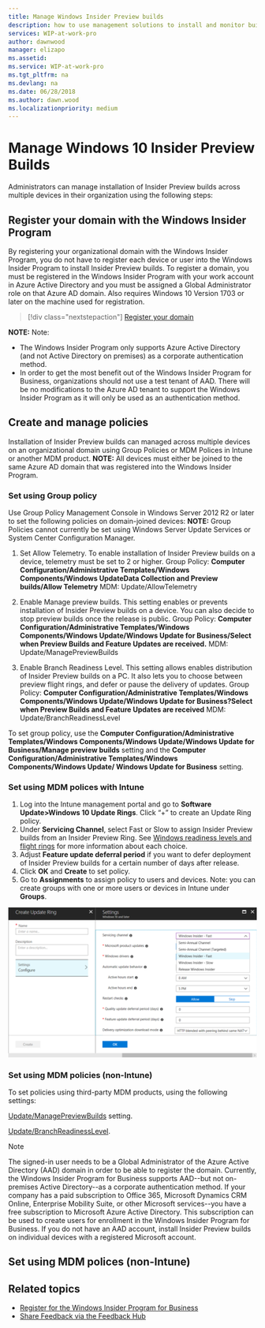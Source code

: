 ```yaml
---
title: Manage Windows Insider Preview builds
description: how to use management solutions to install and monitor builds in your organization
services: WIP-at-work-pro
author: dawnwood
manager: elizapo
ms.assetid: 
ms.service: WIP-at-work-pro
ms.tgt_pltfrm: na
ms.devlang: na
ms.date: 06/28/2018
ms.author: dawn.wood
ms.localizationpriority: medium
---
```


# Manage Windows 10 Insider Preview Builds
Administrators can manage installation of Insider Preview builds across multiple devices in their organization using the following steps: 

## Register your domain with the Windows Insider Program
By registering your organizational domain with the Windows Insider Program, you do not have to register each device or user into the Windows Insider Program to install Insider Preview builds. To register a domain, you must be registered in the Windows Insider Program with your work account in Azure Active Directory and you must be assigned a Global Administrator role on that Azure AD domain. Also requires Windows 10 Version 1703 or later on the machine used for registration. 

> [!div class="nextstepaction"]
> [Register your domain](https://insider.windows.com/en-us/for-business-organization-admin/)

__NOTE:__ 
Note: 
* The Windows Insider Program only supports Azure Active Directory (and not Active Directory on premises) as a corporate authentication method.
* In order to get the most benefit out of the Windows Insider Program for Business, organizations should not use a test tenant of AAD. There will be no modifications to the Azure AD tenant to support the Windows Insider Program as it will only be used as an authentication method.

## Create and manage policies 
Installation of Insider Preview builds can managed across multiple devices on an organizational domain using Group Policies or MDM Polices in Intune or another MDM product. 
__NOTE:__
All devices must either be joined to the same Azure AD domain that was registered into the Windows Insider Program. 

### Set using Group policy
Use Group Policy Management Console in Windows Server 2012 R2 or later to set the following policies on domain-joined devices: 
__NOTE:__ Group Policies cannot currently be set using Windows Server Update Services or System Center Configuration Manager. 

1. Set Allow Telemetry. To enable installation of Insider Preview builds on a device, telemetry must be set to 2 or higher. 
Group Policy: __Computer Configuration/Administrative Templates/Windows Components/Windows UpdateData Collection and Preview builds/Allow Telemetry__
MDM: Update/AllowTelemetry

2.	Enable Manage preview builds. This setting enables or prevents installation of Insider Preview builds on a device. You can also decide to stop preview builds once the release is public. 
Group Policy: __Computer Configuration/Administrative Templates/Windows Components/Windows Update/Windows Update for Business/Select when Preview Builds and Feature Updates are received.__
MDM: Update/ManagePreviewBuilds

3.	Enable Branch Readiness Level. This setting allows enables distribution of Insider Preview builds on a PC. It also lets you to choose between preview flight rings, and defer or pause the delivery of updates. 
Group Policy: __Computer Configuration/Administrative Templates/Windows Components/Windows Update/Windows Update for Business?Select when Preview Builds and Feature Updates are received__
MDM: Update/BranchReadinessLevel





To set group policy, use the 
__Computer Configuration/Administrative Templates/Windows Components/Windows Update/Windows Update for Business/Manage preview builds__ setting and the __Computer Configuration/Administrative Templates/Windows Components/Windows Update/ Windows Update for Business__ setting. 

### Set using MDM polices with Intune 
1.	Log into the Intune management portal and go to __Software Update>Windows 10 Update Rings__. Click “+” to create an Update Ring policy.
2.	Under __Servicing Channel__, select Fast or Slow to assign Insider Preview builds from an Insider Preview Ring. See [Windows readiness levels and flight rings](wip-4-biz-flight-levels-and-rings.md) for more information about each choice. 
3.	Adjust __Feature update deferral period__ if you want to defer deployment of Insider Preview builds for a certain number of days after release. 
4.	Click __OK__ and __Create__ to set policy.
5.	Go to __Assignments__ to assign policy to users and devices. Note: you can create groups with one or more users or devices in Intune under __Groups__. 

![ADD subscription](images/wip-4-biz-settings.png "ADD")

### Set using MDM policies (non-Intune)
To set policies using third-party MDM products, using the following settings: 

[Update/ManagePreviewBuilds](https://docs.microsoft.com/en-us/windows/client-management/mdm/policy-csp-update#update-managepreviewbuilds) setting. 

[Update/BranchReadinessLevel](https://docs.microsoft.com/en-us/windows/client-management/mdm/policy-csp-update#update-branchreadinesslevel).

> [!NOTE]
> The signed-in user needs to be a Global Administrator of the Azure Active Directory (AAD) domain in order to be able to register the domain. Currently, the Windows Insider Program for Business supports AAD--but not on-premises Active Directory--as a corporate authentication method. 
>If your company has a paid subscription to Office 365, Microsoft Dynamics CRM Online, Enterprise Mobility Suite, or other Microsoft services--you have a free subscription to Microsoft Azure Active Directory. This subscription can be used to create users for enrollment in the Windows Insider Program for Business.
If you do not have an AAD account, install Insider Preview builds on individual devices with a registered Microsoft account.

## Set using MDM polices (non-Intune) 

## Related topics

* [Register for the Windows Insider Program for Business](wip-4-biz-register.md)
* [Share Feedback via the Feedback Hub](wip-4-biz-feedback-hub.md)
